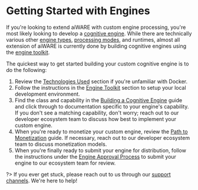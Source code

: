 # Getting Started with Engines

If you're looking to extend aiWARE with custom engine processing, you're most likely looking to develop a [cognitive engine](/developer/engines/cognitive/).
While there are technically various other [engine types](/developer/engines/?id=engine-types),
[processing modes](/developer/engines/processing-modes/),
and runtimes,
almost all extension of aiWARE is currently done by building cognitive engines using the [engine toolkit](/developer/engines/toolkit/).

The quickest way to get started building your custom cognitive engine is to do the following:

1. Review the [Technologies Used](/developer/engines/getting-started/technologies/) section if you're unfamiliar with Docker.
1. Follow the instructions in the [Engine Toolkit](/developer/engines/toolkit/) section to setup your local development environment.
1. Find the class and capability in the [Building a Cognitive Engine](/developer/engines/cognitive/) guide and click through to documentation specific to your engine's capability.
If you don't see a matching capability, don't worry; reach out to our developer ecosystem team to discuss how best to implement your custom engine.
1. When you're ready to monetize your custom engine, review the [Path to Monetization](/developer/engines/getting-started/path-to-monetization/) guide.
If necessary, reach out to our developer ecosystem team to discuss monetization models.
1. When you're finally ready to submit your engine for distribution, follow the instructions under the [Engine Approval Process](/developer/engines/approval/) to submit your engine to our ecosystem team for review.

?> If you ever get stuck, please reach out to us through our [support channels](/developer/engines/getting-started/support/). We're here to help!
